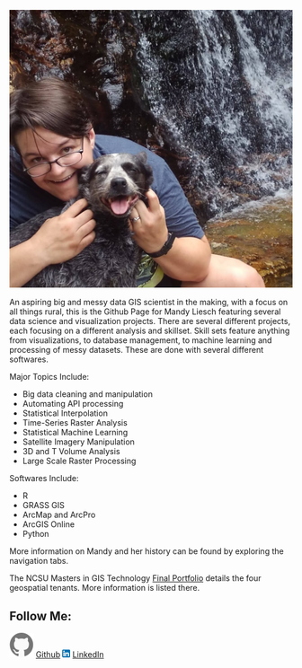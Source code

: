 ![](images/MandyandPoco.jpg)

An aspiring big and messy data GIS scientist in the making, with a focus on all things rural, this is the Github Page for Mandy Liesch featuring several data science and visualization projects.  There are several different projects, each focusing on a different analysis and skillset. Skill sets feature anything from visualizations, to  database management, to machine learning and processing of messy datasets. These are done with several different softwares. 

Major Topics Include:  
- Big data cleaning and manipulation  
- Automating API processing  
- Statistical Interpolation  
- Time-Series Raster Analysis  
- Statistical Machine Learning  
- Satellite Imagery Manipulation  
- 3D and T Volume Analysis  
- Large Scale Raster Processing  

Softwares Include: 
- R
- GRASS GIS  
- ArcMap  and ArcPro  
- ArcGIS Online  
- Python  

More information on Mandy and her history can be found by exploring the navigation tabs. 

The NCSU Masters in GIS Technology [Final Portfolio](https://sites.google.com/ncsu.edu/mandysportfolio/home) details the four geospatial tenants. More information is listed there. 

## Follow Me: 
![](logos/octocat.jpg) [Github](https://github.com/agrichick45) ![](logos/linkedin.png) [LinkedIn](https://www.linkedin.com/in/mandy-liesch-a38a5147/)
